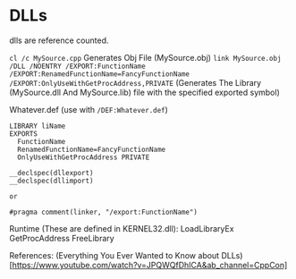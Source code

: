 # DLLs

dlls are reference counted.

`cl /c MySource.cpp`  Generates Obj File (MySource.obj)
`link MySource.obj /DLL /NOENTRY /EXPORT:FunctionName /EXPORT:RenamedFunctionName=FancyFunctionName /EXPORT:OnlyUseWithGetProcAddress,PRIVATE` (Generates The Library (MySource.dll And MySource.lib) file with the specified exported symbol)

Whatever.def (use with `/DEF:Whatever.def`)
```  
LIBRARY liName
EXPORTS
  FunctionName
  RenamedFunctionName=FancyFunctionName
  OnlyUseWithGetProcAddress PRIVATE
```

```
__declspec(dllexport)
__declspec(dllimport)

or

#pragma comment(linker, "/export:FunctionName")
```

Runtime (These are defined in KERNEL32.dll):
  LoadLibraryEx
  GetProcAddress
  FreeLibrary

References:
  (Everything You Ever Wanted to Know about DLLs)[https://www.youtube.com/watch?v=JPQWQfDhICA&ab_channel=CppCon]
